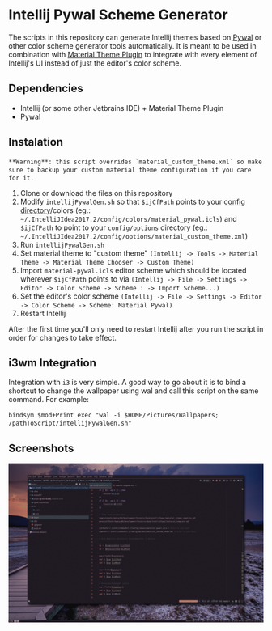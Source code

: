# Intellij Pywal Scheme Generator
The scripts in this repository can generate Intellij themes based on
[Pywal](https://github.com/dylanaraps/pywal) or other color scheme generator tools automatically. It is meant to
be used in combination with [Material Theme Plugin](https://plugins.jetbrains.com/plugin/8006-material-theme-ui) to integrate with every
element of Intellij's UI instead of just the editor's color scheme.

## Dependencies
- Intellij (or some other Jetbrains IDE) + Material Theme Plugin
- Pywal

## Instalation

    **Warning**: this script overrides `material_custom_theme.xml` so make sure to backup your custom material theme configuration if you care for it.

1. Clone or download the files on this repository
2. Modify `intellijPywalGen.sh` so that `$ijCfPath` points to your [config
directory](https://intellij-support.jetbrains.com/hc/en-us/articles/206544519-Directories-used-by-the-IDE-to-store-settings-caches-plugins-and-logs)/colors
(eg.: `~/.IntelliJIdea2017.2/config/colors/material_pywal.icls`) and
`$ijCfPath` to point to your `config/options` directory (eg.: `~/.IntelliJIdea2017.2/config/options/material_custom_theme.xml`)
3. Run `intellijPywalGen.sh`
4. Set material theme to "custom theme" `(Intellij -> Tools -> Material Theme ->
   Material Theme Chooser -> Custom Theme)`
5. Import `material-pywal.icls` editor scheme which should be located wherever
   `$ijCfPath` points to via `(Intellij -> File -> Settings -> Editor
   -> Color Scheme -> Scheme : -> Import Scheme...)`
6. Set the editor's color scheme `(Intellij -> File -> Settings -> Editor
   -> Color Scheme -> Scheme: Material Pywal)`
7. Restart Intellij

After the first time you'll only need to restart Intellij after you run the script in order for changes to
take effect.

## i3wm Integration
Integration with `i3` is very simple. A good way to go about it is to bind
a shortcut to change the wallpaper using wal and call this script on the same
command. For example:

    bindsym $mod+Print exec "wal -i $HOME/Pictures/Wallpapers; /pathToScript/intellijPywalGen.sh"


## Screenshots
![demo](screenshots/sample.gif)
